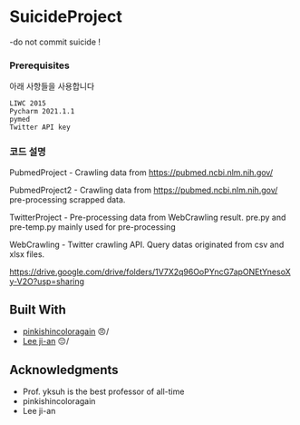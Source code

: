# SuicideProject
-do not commit suicide !


### Prerequisites

아래 사항들을 사용합니다

```
LIWC 2015
Pycharm 2021.1.1
pymed
Twitter API key
```


<!-- ## Running / 실행

어떻게 테스트가 이 시스템에서 돌아가는지에 대한 설명을 합니다

### 테스트는 이런 식으로 동작합니다

왜 이렇게 동작하는지, 설명합니다

```
예시
``` -->

### 코드 설명

PubmedProject - Crawling data from https://pubmed.ncbi.nlm.nih.gov/

PubmedProject2 - Crawling data from https://pubmed.ncbi.nlm.nih.gov/ pre-processing scrapped data.

TwitterProject - Pre-processing data from WebCrawling result. pre.py and pre-temp.py mainly used for pre-processing

WebCrawling - Twitter crawling API. Query datas originated from csv and xlsx files.

https://drive.google.com/drive/folders/1V7X2q96OoPYncG7apONEtYnesoXy-V2O?usp=sharing


## Built With

* [pinkishincoloragain](https://github.com/pinkishincoloragain) :angry:/
* [Lee ji-an](https://github.com/lee-ji-an) :pensive:/

## Acknowledgments

* Prof. yksuh is the best professor of all-time
* pinkishincoloragain
* Lee ji-an
